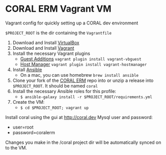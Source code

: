 # CORAL ERM Vagrant VM
Vagrant config for quickly setting up a CORAL dev environment

`$PROJECT_ROOT` is the dir containing the `Vagrantfile`

1. Download and Install [VirtualBox](https://www.virtualbox.org/wiki/Downloads)
2. Download and Install [Vagrant](https://www.vagrantup.com/downloads.html)
3. Install the necessary Vagrant plugins
    * [Guest Additions](https://github.com/dotless-de/vagrant-vbguest) `vagrant plugin install vagrant-vbguest`
    * [Host Manager](https://github.com/devopsgroup-io/vagrant-hostmanager) `vagrant plugin install vagrant-hostmanager`
3. Install [Ansible](http://docs.ansible.com/ansible/latest/intro_installation.html)
    * On a mac, you can use homebrew `brew install ansible`
4. Clone your fork of the [CORAL ERM](https://github.com/Coral-erm) repo into or unzip a release into `$PROJECT_ROOT`. It should be named `coral`
6. Install the necessary Ansible roles for this profile: 
    * `$ ansible-galaxy install -r $PROJECT_ROOT/requirements.yml`
7. Create the VM:
    * `$ cd $PROJECT_ROOT; vagrant up`
    
Install coral using the gui at http://coral.dev
Mysql user and password:
* user=root
* password=coralerm

Changes you make in the /coral project dir will be automatically synced on to the VM.